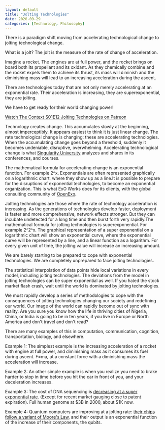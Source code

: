 ```yaml
---
layout: default
title: "Jolting Technologies"
date: 2020-09-29
categories: [Technology, Philosophy]
---
```


There is a paradigm shift moving from accelerating technological change to jolting technological change.

What is a jolt? The jolt is the measure of the rate of change of acceleration.

Imagine a rocket. The engines are at full power, and the rocket brings on board both its propellant and its oxidant. As they chemically combine and the rocket expels them to achieve its thrust, its mass will diminish and the diminishing mass will lead to an increasing acceleration during the ascent.

There are technologies today that are not only merely accelerating at an exponential rate. Their acceleration is increasing, they are superexponential, they are jolting.

We have to get ready for their world changing power!

[Watch The Context S01E12 Jolting Technologies on Patreon](https://www.patreon.com/posts/29785855)

Technology creates change. This accumulates slowly at the beginning, almost imperceptibly. It appears easiest to think it is just linear change. The rate technological change is changing: these are accelerating technologies. When the accumulating change goes beyond a threshold, suddenly it becomes undeniable, disruptive, overwhelming. Accelerating technological change is what [Singularity University](https://su.org/) analyzes and shares in its conferences, and courses.

The mathematical formula for accelerating change is an exponential function. For example 2^x. Exponentials are often represented graphically on a logarithmic chart, where they show up as a line.It is possible to prepare for the disruptions of exponential technologies, to become an exponential organization. This is what ExO Works does for its clients, with the global consulting community of [OpenExo](https://www.openexo.com/).

Jolting technologies are those where the rate of technology acceleration is increasing. As the generations of technologies develop faster, deployment is faster and more comprehensive, network effects stronger. But they can incubate undetected for a long time and then burst forth very rapidly.The mathematical formula for jolting technologies is superexponential. For example 2^2^x. The graphical representation of a super exponential on a logarithmic chart will show an exponential curve, where the exponential curve will be represented by a line, and a linear function as a logarithm. For every given unit of time, the jolting value will increase an increasing amount.

We are barely starting to be prepared to cope with exponential technologies. We are completely unprepared to face jolting technologies.

The statistical interpolation of data points hide local variations in every model, including jolting technologies. The deviations from the model in jolting technologies can be super exponential as well. If you hated the stock market flash crash, wait until the world is dominated by jolting technologies.

We must rapidly develop a series of methodologies to cope with the consequences of jolting technologies changing our society and redefining our world. Our image of the world can rapidly become out of sync with reality. Are you sure you know how the life in thriving cities of Nigeria, China, or India is going to be in ten years, if you live in Europe or North America and don't travel and don't read?

There are many examples of this in computation, communication, cognition, transportation, biology, and elsewhere.

Example 1: The simplest example is the increasing acceleration of a rocket with engine at full power, and diminishing mass as it consumes its fuel during ascent. F=ma, at a constant force with a diminishing mass the acceleration will increase.

Example 2: An other simple example is when you realize you need to brake harder to stop in time before you hit the car in front of you, and your deceleration increases.

Example 3: The cost of DNA sequencing is [decreasing at a super exponential rate](https://www.genome.gov/about-genomics/fact-sheets/Sequencing-Human-Genome-cost). (Except for recent market gauging close to patent expiration). Full human genome at $3B in 2000, about $1K now.

Example 4: Quantum computers are improving at a jolting rate: [their chips follow a variant of Moore's Law](https://www.dwavesys.com/tutorials/background-reading-series/introduction-d-wave-quantum-hardware), and their output is an exponential function of the increase of their components, the qubits.
